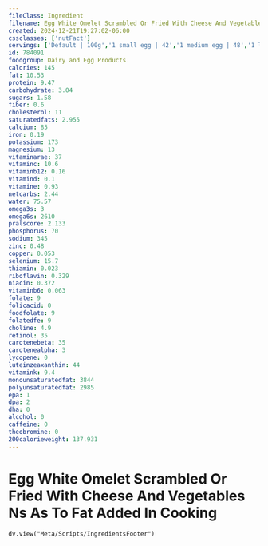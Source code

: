 ```yaml
---
fileClass: Ingredient
filename: Egg White Omelet Scrambled Or Fried With Cheese And Vegetables Ns As To Fat Added In Cooking
created: 2024-12-21T19:27:02-06:00
cssclasses: ['nutFact']
servings: ['Default | 100g','1 small egg | 42','1 medium egg | 48','1 large egg | 55','1 extra large egg | 62','1 jumbo egg | 70','1 egg, ns as to size | 55','1 cup | 202']
id: 784091
foodgroup: Dairy and Egg Products 
calories: 145
fat: 10.53
protein: 9.47
carbohydrate: 3.04
sugars: 1.58
fiber: 0.6
cholesterol: 11
saturatedfats: 2.955
calcium: 85
iron: 0.19
potassium: 173
magnesium: 13
vitaminarae: 37
vitaminc: 10.6
vitaminb12: 0.16
vitamind: 0.1
vitamine: 0.93
netcarbs: 2.44
water: 75.57
omega3s: 3
omega6s: 2610
pralscore: 2.133
phosphorus: 70
sodium: 345
zinc: 0.48
copper: 0.053
selenium: 15.7
thiamin: 0.023
riboflavin: 0.329
niacin: 0.372
vitaminb6: 0.063
folate: 9
folicacid: 0
foodfolate: 9
folatedfe: 9
choline: 4.9
retinol: 35
carotenebeta: 35
carotenealpha: 3
lycopene: 0
luteinzeaxanthin: 44
vitamink: 9.4
monounsaturatedfat: 3844
polyunsaturatedfat: 2985
epa: 1
dpa: 2
dha: 0
alcohol: 0
caffeine: 0
theobromine: 0
200calorieweight: 137.931
---
```


# Egg White Omelet Scrambled Or Fried With Cheese And Vegetables Ns As To Fat Added In Cooking

```dataviewjs
dv.view("Meta/Scripts/IngredientsFooter")
```